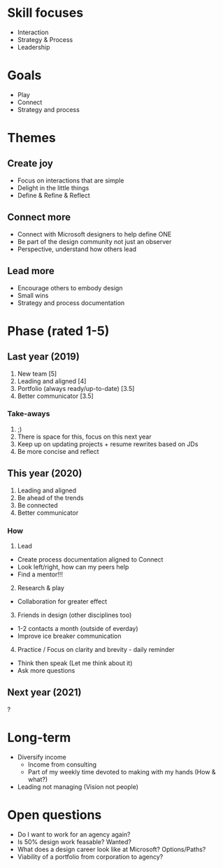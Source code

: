 # Skill focuses
- Interaction
- Strategy & Process
- Leadership


# Goals
- Play
- Connect
- Strategy and process


# Themes
## Create joy
- Focus on interactions that are simple
- Delight in the little things
- Define & Refine & Reflect

## Connect more
- Connect with Microsoft designers to help define ONE
- Be part of the design community not just an observer
- Perspective, understand how others lead

## Lead more
- Encourage others to embody design
- Small wins
- Strategy and process documentation


# Phase (rated 1-5)
## Last year (2019)
1. New team [5]
2. Leading and aligned [4]
3. Portfolio (always ready/up-to-date) [3.5]
4. Better communicator [3.5]
### Take-aways
1. ;)
2. There is space for this, focus on this next year
3. Keep up on updating projects + resume rewrites based on JDs
4. Be more concise and reflect

## This year (2020)
1. Leading and aligned
2. Be ahead of the trends
3. Be connected
4. Better communicator
### How
1. Lead
  - Create process documentation aligned to Connect
  - Look left/right, how can my peers help
  - Find a mentor!!!
2. Research & play
  - Collaboration for greater effect
3. Friends in design (other disciplines too)
  - 1-2 contacts a month (outside of everday)
  - Improve ice breaker communication
4. Practice / Focus on clarity and brevity - daily reminder
  - Think then speak (Let me think about it)
  - Ask more questions

## Next year (2021)
?


# Long-term
- Diversify income
  - Income from consulting
  - Part of my weekly time devoted to making with my hands (How & what?)
- Leading not managing (Vision not people)


# Open questions
- Do I want to work for an agency again?
- Is 50% design work feasable? Wanted?
- What does a design career look like at Microsoft? Options/Paths?
- Viability of a portfolio from corporation to agency?
